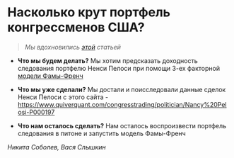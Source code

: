# Насколько крут портфель конгрессменов США?
>*Мы вдохновились [этой](https://www.reuters.com/legal/ex-us-congressman-sentenced-22-months-insider-trading-2023-09-19/) статьей*

 - **Что мы будем делать?** Мы хотим предсказать доходность следования портфелю Ненси Пелоси при помощи 3-ех факторной [модели Фамы-Френч](https://en.wikipedia.org/wiki/Fama–French_three-factor_model)

 - **Что мы уже сделали?** Мы достали и поисследовали данные сделок Ненси Пелоси с этого сайта - https://www.quiverquant.com/congresstrading/politician/Nancy%20Pelosi-P000197 

 - **Что нам осталось сделать?** Нам осталось воспроизвести портфель следования в питоне и запустить модель Фамы-Френч


*Никита Соболев, Вася Слышкин*